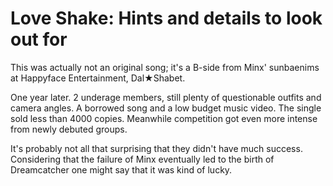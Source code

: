 # Love Shake: Hints and details to look out for

This was actually not an original song; it's a B-side from Minx' sunbaenims at Happyface Entertainment, Dal★Shabet.

One year later. 2 underage members, still plenty of questionable outfits and camera angles.
A borrowed song and a low budget music video. The single sold less than 4000 copies.
Meanwhile competition got even more intense from newly debuted groups.

It's probably not all that surprising that they didn't have much success.
Considering that the failure of Minx eventually led to the birth of Dreamcatcher
one might say that it was kind of lucky.
